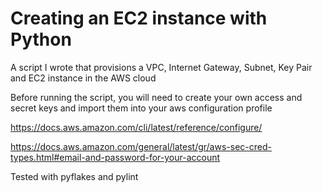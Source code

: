 # Creating an EC2 instance with Python
A script I wrote that provisions a VPC, Internet Gateway, Subnet, Key Pair and EC2 instance in the AWS cloud

Before running the script, you will need to create your own access and secret keys and import them into your aws configuration profile

https://docs.aws.amazon.com/cli/latest/reference/configure/

https://docs.aws.amazon.com/general/latest/gr/aws-sec-cred-types.html#email-and-password-for-your-account

Tested with pyflakes and pylint
